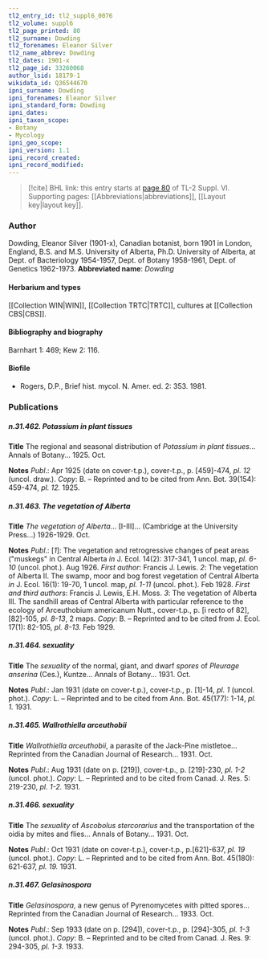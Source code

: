 ```yaml
---
tl2_entry_id: tl2_suppl6_0076
tl2_volume: suppl6
tl2_page_printed: 80
tl2_surname: Dowding
tl2_forenames: Eleanor Silver
tl2_name_abbrev: Dowding
tl2_dates: 1901-x
tl2_page_id: 33260068
author_lsid: 18179-1
wikidata_id: Q36544670
ipni_surname: Dowding
ipni_forenames: Eleanor Silver
ipni_standard_form: Dowding
ipni_dates: 
ipni_taxon_scope: 
- Botany
- Mycology
ipni_geo_scope: 
ipni_version: 1.1
ipni_record_created: 
ipni_record_modified:
---
```



> [!cite] BHL link: this entry starts at [page 80](https://www.biodiversitylibrary.org/page/33260068) of TL-2 Suppl. VI.
> Supporting pages: [[Abbreviations|abbreviations]], [[Layout key|layout key]].

### Author

Dowding, Eleanor Silver (1901-x), Canadian botanist, born 1901 in London, England, B.S. and M.S. University of Alberta, Ph.D. University of Alberta, at Dept. of Bacteriology 1954-1957, Dept. of Botany 1958-1961, Dept. of Genetics 1962-1973. 
**Abbreviated name**: *Dowding*

#### Herbarium and types

[[Collection WIN|WIN]], [[Collection TRTC|TRTC]], cultures at [[Collection CBS|CBS]].

#### Bibliography and biography

Barnhart 1: 469; Kew 2: 116.

#### Biofile

- Rogers, D.P., Brief hist. mycol. N. Amer. ed. 2: 353. 1981.

### Publications

##### n.31.462. Potassium in plant tissues

**Title**
The regional and seasonal distribution of *Potassium in plant tissues*... Annals of Botany... 1925. Oct.

**Notes**
*Publ*.: Apr 1925 (date on cover-t.p.), cover-t.p., p. \[459\]-474, *pl. 12* (uncol. draw.). *Copy*: B. – Reprinted and to be cited from Ann. Bot. 39(154): 459-474, *pl. 12.* 1925.

##### n.31.463. The vegetation of Alberta

**Title**
*The vegetation of Alberta*... \[I-III\]... (Cambridge at the University Press...) 1926-1929. Oct.

**Notes**
*Publ*.: \[*1*\]: The vegetation and retrogressive changes of peat areas ("muskegs" in Central Alberta *in* J. Ecol. 14(2): 317-341, 1 uncol. map, *pl. 6-10* (uncol. phot.). Aug 1926.
*First author*: Francis J. Lewis.
*2*: The vegetation of Alberta II. The swamp, moor and bog forest vegetation of Central Alberta *in* J. Ecol. 16(1): 19-70, 1 uncol. map, *pl. 1-11* (uncol. phot.). Feb 1928.
*First and third authors*: Francis J. Lewis, E.H. Moss.
*3*: The vegetation of Alberta III. The sandhill areas of Central Alberta with particular reference to the ecology of Arceuthobium americanum Nutt., cover-t.p., p. \[i recto of 82\], \[82\]-105, *pl. 8-13*, 2 maps. *Copy*: B. – Reprinted and to be cited from J. Ecol. 17(1): 82-105, *pl. 8-13.* Feb 1929.

##### n.31.464. sexuality

**Title**
The *sexuality* of the normal, giant, and dwarf *spores* of *Pleurage anserina* (Ces.), Kuntze... Annals of Botany... 1931. Oct.

**Notes**
*Publ*.: Jan 1931 (date on cover-t.p.), cover-t.p., p. \[1\]-14, *pl. 1* (uncol. phot.). *Copy*: L. – Reprinted and to be cited from Ann. Bot. 45(177): 1-14, *pl. 1.* 1931.

##### n.31.465. Wallrothiella arceuthobii

**Title**
*Wallrothiella arceuthobii*, a parasite of the Jack-Pine mistletoe... Reprinted from the Canadian Journal of Research... 1931. Oct.

**Notes**
*Publ*.: Aug 1931 (date on p. \[219\]), cover-t.p., p. \[219\]-230, *pl. 1-2* (uncol. phot.). *Copy*: L. – Reprinted and to be cited from Canad. J. Res. 5: 219-230, *pl. 1-2.* 1931.

##### n.31.466. sexuality

**Title**
The *sexuality* of *Ascobolus stercorarius* and the transportation of the oidia by mites and flies... Annals of Botany... 1931. Oct.

**Notes**
*Publ*.: Oct 1931 (date on cover-t.p.), cover-t.p., p.\[621\]-637, *pl. 19* (uncol. phot.). *Copy*: L. – Reprinted and to be cited from Ann. Bot. 45(180): 621-637, *pl. 19.* 1931.

##### n.31.467. Gelasinospora

**Title**
*Gelasinospora*, a new genus of Pyrenomycetes with pitted spores... Reprinted from the Canadian Journal of Research... 1933. Oct.

**Notes**
*Publ*.: Sep 1933 (date on p. \[294\]), cover-t.p., p. \[294\]-305, *pl. 1-3* (uncol. phot.). *Copy*: B. – Reprinted and to be cited from Canad. J. Res. 9: 294-305, *pl. 1-3.* 1933.

